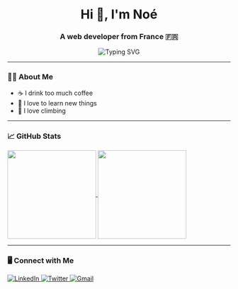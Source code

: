 <h1 align="center">Hi 👋, I'm Noé</h1>
<h3 align="center">A web developer from France 🇫🇷</h3>

<p align="center">
  <img src="https://readme-typing-svg.herokuapp.com?font=Fira+Code&size=24&duration=3000&pause=1000&color=F75C7E&center=true&vCenter=true&width=500&lines=Full+Stack+Developer;Tech+Enthusiast;Curious" alt="Typing SVG" />
</p>

---

### 🙋‍♂️ About Me
- ☕ I drink too much coffee
- 🌱 I love to learn new things
- 🧗 I love climbing

---

### 📈 GitHub Stats

<a href="https://github.com/anuraghazra/github-readme-stats">
  <img height=200 align="center" src="https://github-readme-stats.vercel.app/api?username=ntatoud" />
</a>
<a href="https://github.com/anuraghazra/convoychat">
  <img height=200 align="center" src="https://github-readme-stats.vercel.app/api/top-langs?username=ntatoud&layout=compact&langs_count=8&card_width=320" />
</a>

---

### 🖥️ Connect with Me

<p align="left">
    <a href="https://linkedin.com/in/noetatoud" target="blank">
        <img src="https://img.shields.io/badge/-LinkedIn-%230077B5?style=for-the-badge&logo=linkedin&logoColor=white" alt="LinkedIn"/>
    </a>
    <a href="https://twitter.com/nowaytatoud" target="blank">
        <img src="https://img.shields.io/badge/-Twitter-1DA1F2?style=for-the-badge&logo=twitter&logoColor=white" alt="Twitter"/>
    </a>
    <a href="mailto:noe.tatoud@gmail.com">
        <img src="https://img.shields.io/badge/-Gmail-D14836?style=for-the-badge&logo=gmail&logoColor=white" alt="Gmail"/>
        </a>
</p>